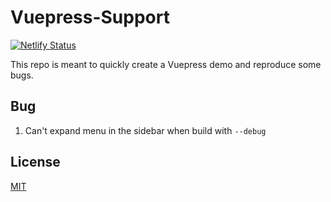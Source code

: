 # Vuepress-Support

[![Netlify Status](https://api.netlify.com/api/v1/badges/22026cff-38f4-47f1-a519-1e8d2bf52f12/deploy-status)](https://app.netlify.com/sites/vuepress-support/deploys)

This repo is meant to quickly create a Vuepress demo and reproduce some bugs.

## Bug

1. Can't expand menu in the sidebar when build with `--debug`

## License

[MIT](https://opensource.org/licenses/MIT)
